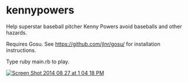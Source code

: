 kennypowers
===========

Help superstar baseball pitcher Kenny Powers avoid baseballs and other hazards.

Requires Gosu. See https://github.com/jlnr/gosu/ for installation instructions.

Type ruby main.rb to play.

<a href='http://postimage.org/' target='_blank'><img src='http://s27.postimg.org/dqp1vydsj/Screen_Shot_2014_08_27_at_1_04_18_PM.png' border='0' alt="Screen Shot 2014 08 27 at 1 04 18 PM" /></a><br /><a target='_blank' href='http://postimage.org/'></a><br /><br />

